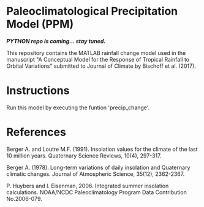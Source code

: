 # Paleoclimatological Precipitation Model (PPM)

***PYTHON repo is coming... stay tuned.***

This repository contains the MATLAB rainfall change model used in the manuscript 
"A Conceptual Model for the Response of Tropical Rainfall to Orbital Variations" 
submitted to Journal of Climate by Bischoff et al. (2017).

# Instructions 
Run this model by executing the funtion 'precip_change'.

# References
Berger A. and Loutre M.F. (1991). Insolation values for the climate of the last 10 million years. Quaternary Science Reviews, 10(4), 297-317.

Berger A. (1978). Long-term variations of daily insolation and Quaternary climatic changes. Journal of Atmospheric Science, 35(12), 2362-2367.

P. Huybers and I. Eisenman, 2006. Integrated summer insolation  calculations. NOAA/NCDC Paleoclimatology Program Data Contribution No.2006-079.
